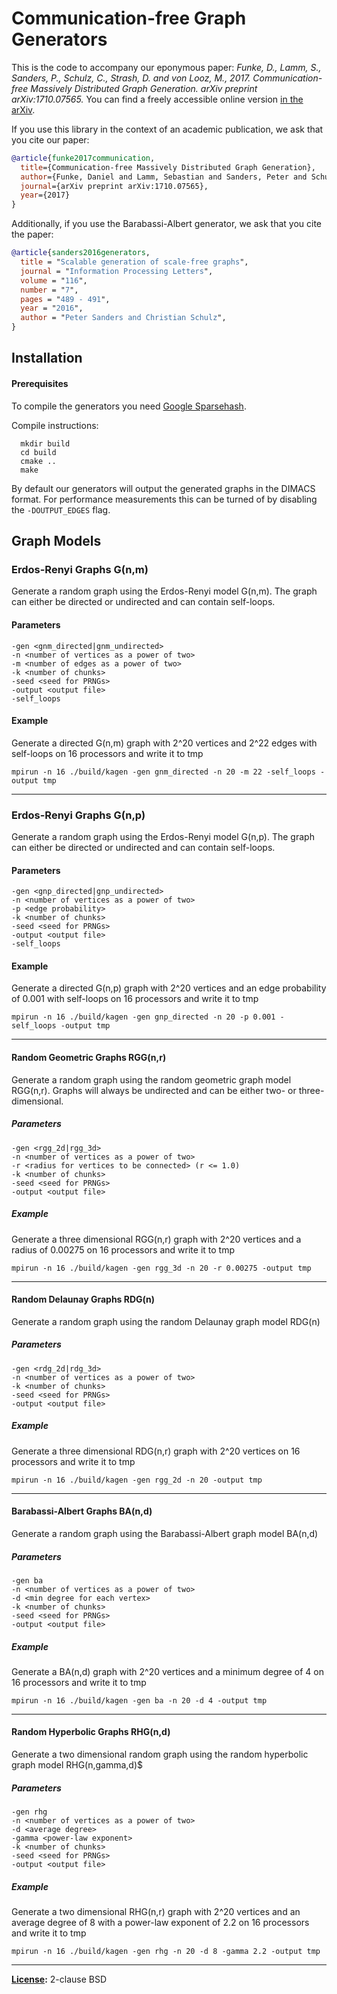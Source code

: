 # Communication-free Graph Generators

This is the code to accompany our eponymous paper: *Funke, D., Lamm, S., Sanders, P., Schulz, C., Strash, D. and von Looz, M., 2017. Communication-free Massively Distributed Graph Generation. arXiv preprint arXiv:1710.07565.*
You can find a freely accessible online version [in the arXiv](https://arxiv.org/abs/1710.07565).

If you use this library in the context of an academic publication, we ask that you cite our paper:
```bibtex
@article{funke2017communication,
  title={Communication-free Massively Distributed Graph Generation},
  author={Funke, Daniel and Lamm, Sebastian and Sanders, Peter and Schulz, Christian and Strash, Darren and von Looz, Moritz},
  journal={arXiv preprint arXiv:1710.07565},
  year={2017}
}
```

Additionally, if you use the Barabassi-Albert generator, we ask that you cite the paper:
```bibtex
@article{sanders2016generators,
  title = "Scalable generation of scale-free graphs",
  journal = "Information Processing Letters",
  volume = "116",
  number = "7",
  pages = "489 - 491",
  year = "2016",
  author = "Peter Sanders and Christian Schulz",
}
```

## Installation

#### Prerequisites
To compile the generators you need [Google Sparsehash](https://github.com/sparsehash/sparsehash).

Compile instructions:
```
  mkdir build
  cd build
  cmake ..
  make
```

By default our generators will output the generated graphs in the DIMACS format.
For performance measurements this can be turned of by disabling the `-DOUTPUT_EDGES` flag.

## Graph Models

### Erdos-Renyi Graphs G(n,m)
Generate a random graph using the Erdos-Renyi model G(n,m).
The graph can either be directed or undirected and can contain self-loops.

#### Parameters
```
-gen <gnm_directed|gnm_undirected>
-n <number of vertices as a power of two>
-m <number of edges as a power of two>
-k <number of chunks> 
-seed <seed for PRNGs>
-output <output file>
-self_loops 
```

#### Example
Generate a directed G(n,m) graph with 2^20 vertices and 2^22 edges with self-loops on 16 processors and write it to tmp
```
mpirun -n 16 ./build/kagen -gen gnm_directed -n 20 -m 22 -self_loops -output tmp
```

---

### Erdos-Renyi Graphs G(n,p)
Generate a random graph using the Erdos-Renyi model G(n,p).
The graph can either be directed or undirected and can contain self-loops.

#### Parameters
```
-gen <gnp_directed|gnp_undirected>
-n <number of vertices as a power of two>
-p <edge probability>
-k <number of chunks> 
-seed <seed for PRNGs>
-output <output file>
-self_loops 
```

#### Example
Generate a directed G(n,p) graph with 2^20 vertices and an edge probability of 0.001 with self-loops on 16 processors and write it to tmp
```
mpirun -n 16 ./build/kagen -gen gnp_directed -n 20 -p 0.001 -self_loops -output tmp
```

---

#### Random Geometric Graphs RGG(n,r)
Generate a random graph using the random geometric graph model RGG(n,r).
Graphs will always be undirected and can be either two- or three-dimensional.
##### Parameters
```
-gen <rgg_2d|rgg_3d>
-n <number of vertices as a power of two>
-r <radius for vertices to be connected> (r <= 1.0)
-k <number of chunks>
-seed <seed for PRNGs>
-output <output file>
```

##### Example
Generate a three dimensional RGG(n,r) graph with 2^20 vertices and a radius of 0.00275 on 16 processors and write it to tmp
```
mpirun -n 16 ./build/kagen -gen rgg_3d -n 20 -r 0.00275 -output tmp
```

--- 

#### Random Delaunay Graphs RDG(n)
Generate a random graph using the random Delaunay graph model RDG(n)
##### Parameters
```
-gen <rdg_2d|rdg_3d>
-n <number of vertices as a power of two>
-k <number of chunks>
-seed <seed for PRNGs>
-output <output file>
```

##### Example
Generate a three dimensional RDG(n,r) graph with 2^20 vertices on 16 processors and write it to tmp
```
mpirun -n 16 ./build/kagen -gen rgg_2d -n 20 -output tmp
```

--- 

#### Barabassi-Albert Graphs BA(n,d)
Generate a random graph using the Barabassi-Albert graph model BA(n,d)
##### Parameters
```
-gen ba
-n <number of vertices as a power of two>
-d <min degree for each vertex> 
-k <number of chunks>
-seed <seed for PRNGs>
-output <output file>
```

##### Example
Generate a BA(n,d) graph with 2^20 vertices and a minimum degree of 4 on 16 processors and write it to tmp
```
mpirun -n 16 ./build/kagen -gen ba -n 20 -d 4 -output tmp
```

--- 

#### Random Hyperbolic Graphs RHG(n,d)
Generate a two dimensional random graph using the random hyperbolic graph model RHG(n,gamma,d)$
##### Parameters
```
-gen rhg
-n <number of vertices as a power of two>
-d <average degree> 
-gamma <power-law exponent> 
-k <number of chunks>
-seed <seed for PRNGs>
-output <output file>
```

##### Example
Generate a two dimensional RHG(n,r) graph with 2^20 vertices and an average degree of 8 with a power-law exponent of 2.2 on 16 processors and write it to tmp
```
mpirun -n 16 ./build/kagen -gen rhg -n 20 -d 8 -gamma 2.2 -output tmp
```

--- 

**[License](/LICENSE):** 2-clause BSD
